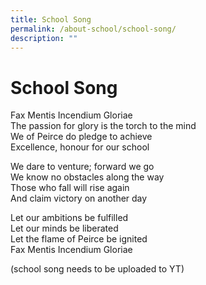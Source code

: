 ```yaml
---
title: School Song
permalink: /about-school/school-song/
description: ""
---
```

# **School Song**

Fax Mentis Incendium Gloriae  
The passion for glory is the torch to the mind  
We of Peirce do pledge to achieve  
Excellence, honour for our school

We dare to venture; forward we go  
We know no obstacles along the way  
Those who fall will rise again  
And claim victory on another day

Let our ambitions be fulfilled  
Let our minds be liberated  
Let the flame of Peirce be ignited  
Fax Mentis Incendium Gloriae

(school song needs to be uploaded to YT)

